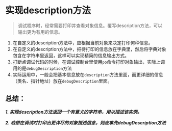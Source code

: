 # 实现description方法
> 调试程序时，经常需要打印并查看对象信息。覆写description方法，可以输出更为有用的信息。

1. 在自定义的description方法中，应根据当前对象来决定打印何种信息。
2. 在自定义的description方法中，把待打印的信息放在字典里，然后将字典对象包含在字符串里返回，这样可以实现精简的信息输出方式。
3. 打断点调试代码的时候，在调试控制台里使用`po`命令打印对象输出，实际上调用的是`debugDescription`方法
4. 实际运用中，一般会把基本信息放在`description`方法里面，而更详细的信息（类名、指针地址）放在`debugDescription`里面。

## 总结：
***1. 实现description方法返回一个有意义的字符串，用以描述该实例。***

***2. 若想在调试时打印出更详尽的对象描述信息，则应事先debugDescription方法***



